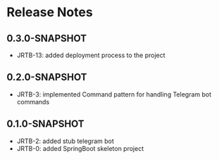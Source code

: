 # Release Notes

## 0.3.0-SNAPSHOT
* JRTB-13: added deployment process to the project


## 0.2.0-SNAPSHOT
* JRTB-3: implemented Command pattern for handling Telegram bot commands


## 0.1.0-SNAPSHOT
* JRTB-2: added stub telegram bot
* JRTB-0: added SpringBoot skeleton project


